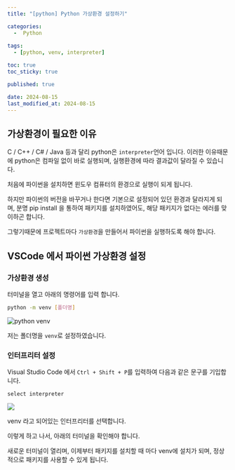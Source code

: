 ```yaml
---
title: "[python] Python 가상환경 설정하기"

categories:
  -  Python
  
tags:
  - [python, venv, interpreter]

toc: true
toc_sticky: true

published: true

date: 2024-08-15
last_modified_at: 2024-08-15
---
```



## 가상환경이 필요한 이유

C / C++ / C# / Java 등과 달리 python은 `interpreter`언어 입니다. 이러한 이유때문에 python은 컴파일 없이 바로 실행되며, 실행환경에 따라 결과값이 달라질 수 있습니다.

처음에 파이썬을 설치하면 윈도우 컴퓨터의 환경으로 실행이 되게 됩니다.

하지만 파이썬의 버전을 바꾸거나 한다면 기본으로 설정되어 있던 환경과 달라지게 되며, 분명 pip install 을 통하여 패키지를 설치하였어도, 해당 패키지가 없다는 에러를 맞이하곤 합니다.

그렇기때문에 프로젝트마다 `가상환경`을 만들어서 파이썬을 실행하도록 해야 합니다.

## VSCode 에서 파이썬 가상환경 설정

### 가상환경 생성
터미널을 열고 아래의 명령어를 입력 합니다.

```bash
python -m venv [폴더명]
```

![python venv](Pasted%20image%2020240813214700.png)

저는 폴더명을 `venv`로 설정하였습니다.

### 인터프리터 설정

Visual Studio Code 에서 `Ctrl + Shift + P`를 입력하여 다음과 같은 문구를 기입합니다.

`select interpreter`

![](Pasted%20image%2020240813215049.png)

venv 라고 되어있는 인터프리터를 선택합니다.

이렇게 하고 나서, 아래의 터미널을 확인해야 합니다.

새로운 터미널이 열리며, 이제부터 패키지를 설치할 때 마다 venv에 설치가 되며, 정상적으로 패키지를 사용할 수 있게 됩니다.